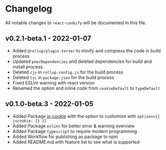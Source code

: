 # Changelog

All notable changes to `react-cookify` will be documented in this file.

## v0.2.1-beta.1 - 2022-01-07

- Added `@rollup/plugin-terser` to minify and compress the code in build process
- Updated `peerDependencies` and deleted dependencies for build and install process
- Deleted `cjs` in `rollup.config.js` for the build process
- Deleted `tsc` in `package.json` for the build process
- Fixed ESLint warning with react version
- Renamed the option and inline code from `cookieDefault` to `typeDefault`

## v0.1.0-beta.3 - 2022-01-05

- Added Package [js-cookie](https://github.com/js-cookie/js-cookie/) with the option to customize with `options={{ jscookie: {} }}`
- Added Package `eslint` for better error & warning overview
- Added Package `typescript` to require modern programming
- Added Workflow for publishing as package to npm
- Added README.md with feature list to see what is supported